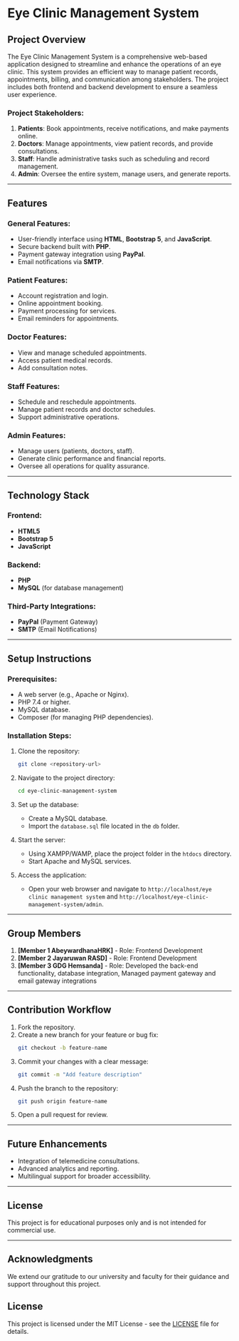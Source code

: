 # Eye Clinic Management System

## Project Overview
The Eye Clinic Management System is a comprehensive web-based application designed to streamline and enhance the operations of an eye clinic. This system provides an efficient way to manage patient records, appointments, billing, and communication among stakeholders. The project includes both frontend and backend development to ensure a seamless user experience.

### Project Stakeholders:
1. **Patients**: Book appointments, receive notifications, and make payments online.
2. **Doctors**: Manage appointments, view patient records, and provide consultations.
3. **Staff**: Handle administrative tasks such as scheduling and record management.
4. **Admin**: Oversee the entire system, manage users, and generate reports.

---

## Features

### General Features:
- User-friendly interface using **HTML**, **Bootstrap 5**, and **JavaScript**.
- Secure backend built with **PHP**.
- Payment gateway integration using **PayPal**.
- Email notifications via **SMTP**.

### Patient Features:
- Account registration and login.
- Online appointment booking.
- Payment processing for services.
- Email reminders for appointments.

### Doctor Features:
- View and manage scheduled appointments.
- Access patient medical records.
- Add consultation notes.

### Staff Features:
- Schedule and reschedule appointments.
- Manage patient records and doctor schedules.
- Support administrative operations.

### Admin Features:
- Manage users (patients, doctors, staff).
- Generate clinic performance and financial reports.
- Oversee all operations for quality assurance.

---

## Technology Stack

### Frontend:
- **HTML5**
- **Bootstrap 5**
- **JavaScript**

### Backend:
- **PHP**
- **MySQL** (for database management)

### Third-Party Integrations:
- **PayPal** (Payment Gateway)
- **SMTP** (Email Notifications)

---

## Setup Instructions

### Prerequisites:
- A web server (e.g., Apache or Nginx).
- PHP 7.4 or higher.
- MySQL database.
- Composer (for managing PHP dependencies).

### Installation Steps:
1. Clone the repository:
   ```bash
   git clone <repository-url>
   ```
2. Navigate to the project directory:
   ```bash
   cd eye-clinic-management-system
   ```
3. Set up the database:
   - Create a MySQL database.
   - Import the `database.sql` file located in the `db` folder.

4. Start the server:
   - Using XAMPP/WAMP, place the project folder in the `htdocs` directory.
   - Start Apache and MySQL services.

5. Access the application:
   - Open your web browser and navigate to `http://localhost/eye clinic management system` and `http://localhost/eye-clinic-management-system/admin`.

---

## Group Members
1. **[Member 1 AbeywardhanaHRK]** - Role: Frontend Development
2. **[Member 2 Jayaruwan RASD]** - Role: Frontend Development
3. **[Member 3 GDG Hemsanda]** - Role: Developed the back-end functionality, database integration, Managed payment gateway and email gateway integrations

---

## Contribution Workflow
1. Fork the repository.
2. Create a new branch for your feature or bug fix:
   ```bash
   git checkout -b feature-name
   ```
3. Commit your changes with a clear message:
   ```bash
   git commit -m "Add feature description"
   ```
4. Push the branch to the repository:
   ```bash
   git push origin feature-name
   ```
5. Open a pull request for review.

---

## Future Enhancements
- Integration of telemedicine consultations.
- Advanced analytics and reporting.
- Multilingual support for broader accessibility.

---

## License
This project is for educational purposes only and is not intended for commercial use.

---

## Acknowledgments
We extend our gratitude to our university and faculty for their guidance and support throughout this project.

## License
This project is licensed under the MIT License - see the [LICENSE](./LICENSE) file for details.